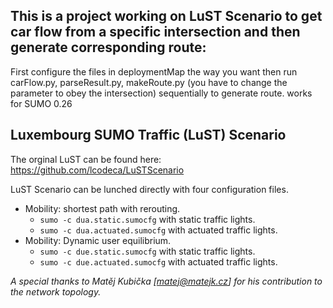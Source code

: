 ## This is a project working on LuST Scenario to get car flow from a specific intersection and then generate corresponding route:
First configure the files in deploymentMap the way you want
then run carFlow.py, parseResult.py, makeRoute.py (you have to change the parameter to obey the intersection) sequentially to generate route. works for SUMO 0.26

## Luxembourg SUMO Traffic (LuST) Scenario
The orginal LuST can be found here:
https://github.com/lcodeca/LuSTScenario

LuST Scenario can be lunched directly with four configuration files.
* Mobility: shortest path with rerouting.
  * `sumo -c dua.static.sumocfg` with static traffic lights.
  * `sumo -c dua.actuated.sumocfg` with actuated traffic lights.
* Mobility: Dynamic user equilibrium.
  * `sumo -c due.static.sumocfg` with static traffic lights.
  * `sumo -c due.actuated.sumocfg` with actuated traffic lights.

*A special thanks to Matěj Kubička [matej@matejk.cz] for his contribution to the network topology.*
